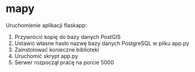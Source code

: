 # mapy

Uruchomienie aplikacji flaskapp:
1. Przywrócić kopię do bazy danych PostGIS
2. Ustawić własne hasło nazwę bazy danych PostgreSQL w pliku app.py
3. Zainstolować konieczne biblioteki
4. Uruchomić skrypt app.py
5. Serwer rozpoczął pracę na porcie 5000
